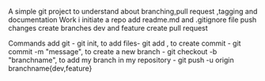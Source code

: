 A simple git project to understand about branching,pull request ,tagging and documentation
Work
i initiate a repo 
add readme.md and .gitignore file 
push changes 
create branches dev and feature 
create pull request

Commands
add git - git init,
to add files- git add ,
to create commit - git commit -m "message",
to create a new branch - git checkout -b "branchname", 
to add my branch in my repository - git push -u origin branchname{dev,feature}

